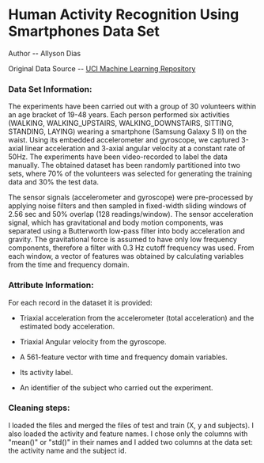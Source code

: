 # Human Activity Recognition Using Smartphones Data Set
Author -- Allyson Dias

Original Data Source -- [UCI Machine Learning Repository](http://archive.ics.uci.edu/ml/datasets/Human+Activity+Recognition+Using+Smartphones)

### Data Set Information:

The experiments have been carried out with a group of 30 volunteers within an age bracket of 19-48 years. Each person performed six activities (WALKING, WALKING_UPSTAIRS, WALKING_DOWNSTAIRS, SITTING, STANDING, LAYING) wearing a smartphone (Samsung Galaxy S II) on the waist. Using its embedded accelerometer and gyroscope, we captured 3-axial linear acceleration and 3-axial angular velocity at a constant rate of 50Hz. The experiments have been video-recorded to label the data manually. The obtained dataset has been randomly partitioned into two sets, where 70% of the volunteers was selected for generating the training data and 30% the test data.

The sensor signals (accelerometer and gyroscope) were pre-processed by applying noise filters and then sampled in fixed-width sliding windows of 2.56 sec and 50% overlap (128 readings/window). The sensor acceleration signal, which has gravitational and body motion components, was separated using a Butterworth low-pass filter into body acceleration and gravity. The gravitational force is assumed to have only low frequency components, therefore a filter with 0.3 Hz cutoff frequency was used. From each window, a vector of features was obtained by calculating variables from the time and frequency domain.


### Attribute Information:

For each record in the dataset it is provided:

- Triaxial acceleration from the accelerometer (total acceleration) and the estimated body acceleration.

- Triaxial Angular velocity from the gyroscope.

- A 561-feature vector with time and frequency domain variables.

- Its activity label.

- An identifier of the subject who carried out the experiment.


### Cleaning steps:

I loaded the files and merged the files of test and train (X, y and subjects). I also loaded the activity and feature names. I chose only the columns with "mean()" or "std()" in their names and I added two columns at the data set: the activity name and the subject id.

